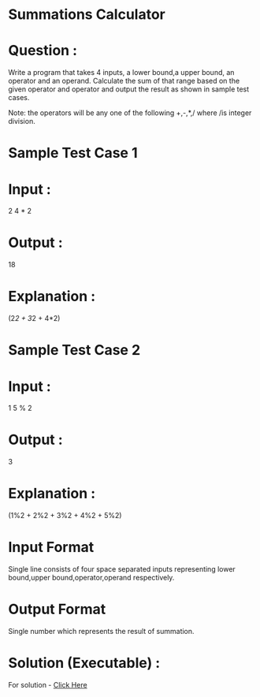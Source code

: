 # Summations Calculator

# Question :
Write a program that takes 4 inputs, a lower bound,a upper bound, an operator and an operand. Calculate the sum of that range based on the given operator and operator and 
output the result as shown in sample test cases.

Note: the operators will be any one of the following +,-,*,/ where /is integer division.

# Sample Test Case 1

# Input :
2 4 * 2

# Output :
18

# Explanation :
(2*2 + 3*2 + 4*2)

# Sample Test Case 2

# Input :
1 5 % 2

# Output :
3

# Explanation :
(1%2 + 2%2 + 3%2 + 4%2 + 5%2)

# Input Format
Single line consists of four space separated inputs representing lower bound,upper bound,operator,operand respectively.

# Output Format
Single number which represents the result of summation.

# Solution (Executable) :
For solution - [Click Here](https://onecompiler.com/python/3wvqktdzb)
